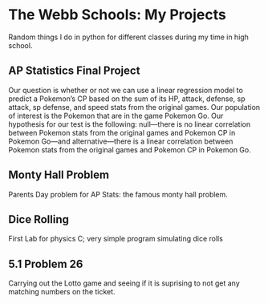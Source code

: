 # The Webb Schools: My Projects  
Random things I do in python for different classes during my time in high school.

## AP Statistics Final Project
Our question is whether or not we can use a linear regression model to predict a Pokemon’s CP based on the sum of its HP, attack, defense, sp attack, sp defense, and speed stats from the original games.  Our population of interest is the Pokemon that are in the game Pokemon Go. Our hypothesis for our test is the following: null—there is no linear correlation between Pokemon stats from the original games and Pokemon CP in Pokemon Go—and alternative—there is a linear correlation between Pokemon stats from the original games and Pokemon CP in Pokemon Go.

## Monty Hall Problem
Parents Day problem for AP Stats: the famous monty hall problem. 
## Dice Rolling
First Lab for physics C; very simple program simulating dice rolls
## 5.1 Problem 26
Carrying out the Lotto game and seeing if it is suprising to not get any matching numbers on the ticket. 
